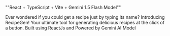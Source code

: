 ""React + TypeScript + Vite + Gemini 1.5 Flash Model""

Ever wondered if you could get a recipe just by typing its name?
Introducing RecipeGen! Your ultimate tool for generating delicious recipes at the click of a button.
Built using ReactJs and Powered by Gemini AI Model

